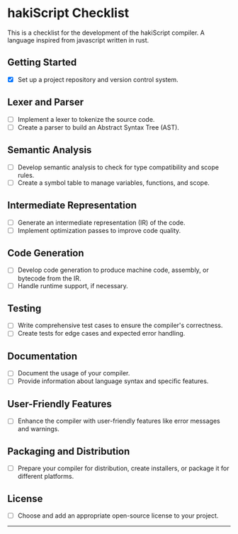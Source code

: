 # hakiScript Checklist

This is a checklist for the development of the hakiScript compiler. A language inspired from javascript written in rust.

## Getting Started

- [x] Set up a project repository and version control system.

## Lexer and Parser

- [ ] Implement a lexer to tokenize the source code.
- [ ] Create a parser to build an Abstract Syntax Tree (AST).

## Semantic Analysis

- [ ] Develop semantic analysis to check for type compatibility and scope rules.
- [ ] Create a symbol table to manage variables, functions, and scope.

## Intermediate Representation

- [ ] Generate an intermediate representation (IR) of the code.
- [ ] Implement optimization passes to improve code quality.

## Code Generation

- [ ] Develop code generation to produce machine code, assembly, or bytecode from the IR.
- [ ] Handle runtime support, if necessary.

## Testing

- [ ] Write comprehensive test cases to ensure the compiler's correctness.
- [ ] Create tests for edge cases and expected error handling.

## Documentation

- [ ] Document the usage of your compiler.
- [ ] Provide information about language syntax and specific features.

## User-Friendly Features

- [ ] Enhance the compiler with user-friendly features like error messages and warnings.

## Packaging and Distribution

- [ ] Prepare your compiler for distribution, create installers, or package it for different platforms.

## License

- [ ] Choose and add an appropriate open-source license to your project.

---
